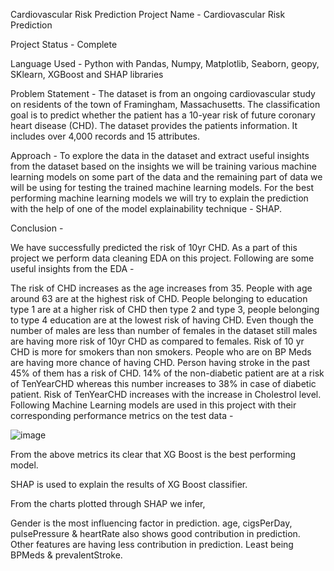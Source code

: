 Cardiovascular Risk Prediction
Project Name - Cardiovascular Risk Prediction

Project Status - Complete

Language Used - Python with Pandas, Numpy, Matplotlib, Seaborn, geopy, SKlearn, XGBoost and SHAP libraries

Problem Statement - The dataset is from an ongoing cardiovascular study on residents of the town of Framingham, Massachusetts. The classification goal is to predict whether the patient has a 10-year risk of future coronary heart disease (CHD). The dataset provides the patients information. It includes over 4,000 records and 15 attributes.

Approach - To explore the data in the dataset and extract useful insights from the dataset based on the insights we will be training various machine learning models on some part of the data and the remaining part of data we will be using for testing the trained machine learning models. For the best performing machine learning models we will try to explain the prediction with the help of one of the model explainability technique - SHAP.

Conclusion -

We have successfully predicted the risk of 10yr CHD. As a part of this project we perform data cleaning EDA on this project. Following are some useful insights from the EDA -

The risk of CHD increases as the age increases from 35. People with age around 63 are at the highest risk of CHD.
People belonging to education type 1 are at a higher risk of CHD then type 2 and type 3, people belonging to type 4 education are at the lowest risk of having CHD.
Even though the number of males are less than number of females in the dataset still males are having more risk of 10yr CHD as compared to females.
Risk of 10 yr CHD is more for smokers than non smokers.
People who are on BP Meds are having more chance of having CHD.
Person having stroke in the past 45% of them has a risk of CHD.
14% of the non-diabetic patient are at a risk of TenYearCHD whereas this number increases to 38% in case of diabetic patient.
Risk of TenYearCHD increases with the increase in Cholestrol level.
Following Machine Learning models are used in this project with their corresponding performance metrics on the test data -

![image](https://user-images.githubusercontent.com/114662126/228881825-04c1f0cc-af7f-4dbf-b184-ac764d4d63c8.png)


From the above metrics its clear that XG Boost is the best performing model.

SHAP is used to explain the results of XG Boost classifier.

From the charts plotted through SHAP we infer,

Gender is the most influencing factor in prediction.
age, cigsPerDay, pulsePressure & heartRate also shows good contribution in prediction.
Other features are having less contribution in prediction. Least being BPMeds & prevalentStroke.
